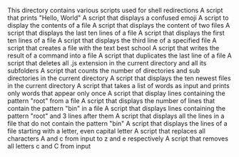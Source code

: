 This directory contains various scripts used for shell redirections
A script that prints "Hello, World"
A script that displays a confused emoji
A script to display the contents of a file
A script that displays the content of two files
A script that displays the last ten lines of a file
A script that displays the first ten lines of a file
A script that displays the third line of a specified file
A script that creates a file with the text best school
A script that writes the result of a command into a file
A script that duplicates the last line of a file
A script that deletes all .js extension in the current directory and all its subfolders
A script that counts the number of directories and sub directories in the current directory
A script that displays the ten newest files in the current directory
A script that takes a list of words as input and prints only words that appear only once
A script that display lines containing the pattern "root" from a file
A script that displays the number of lines that contain the pattern "bin" in a file
A script that displays lines containing the pattern "root" and 3 lines after them
A script that displays all the lines in a file that do not contain the pattern "bin"
A script that displays the lines of a file starting with a letter, even capital letter
A script that replaces all characters A and c from input to z and e respectively
A script that removes all letters c and C from input
